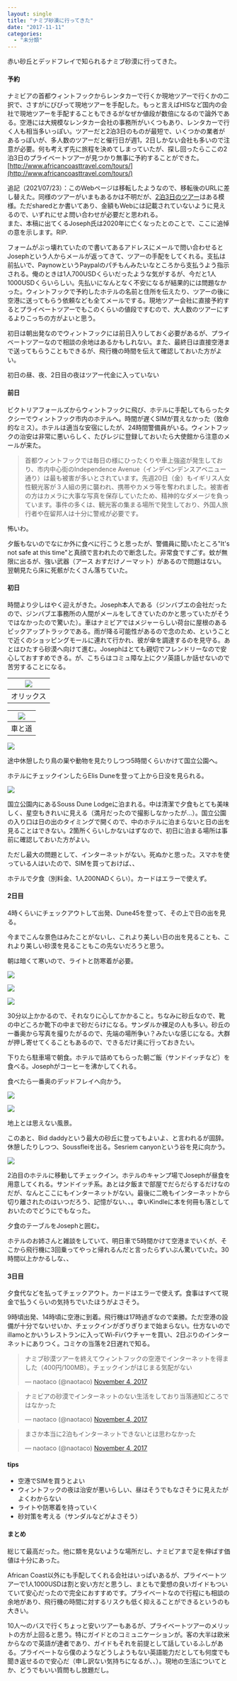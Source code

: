 ```yaml
---
layout: single
title: "ナミブ砂漠に行ってきた"
date: "2017-11-11"
categories: 
  - "未分類"
---
```


赤い砂丘とデッドフレイで知られるナミブ砂漠に行ってきた。

#### 予約

ナミビアの首都ウィントフックからレンタカーで行くか現地ツアーで行くかの二択で、さすがにびびって現地ツアーを手配した。もっと言えばHISなど国内の会社で現地ツアーを手配することもできるがなぜか値段が数倍になるので論外である。空港には大規模なレンタカー会社の事務所がいくつもあり、レンタカーで行く人も相当多いっぽい。ツアーだと2泊3日のものが最短で、いくつかの業者があるっぽいが、多人数のツアーだと催行日が週1，2日しかない会社も多いので注意が必要。何も考えず先に旅程を決めてしまっていたが、探し回ったらここの2泊3日のプライベートツアーが見つかり無事に予約することができた。 [http://www.africancoasttravel.com/tours/](http://www.africancoasttravel.com/tours/)

追記（2021/07/23）：このWebページは移転したようなので、移転後のURLに差し替えた。同様のツアーがいまもあるかは不明だが、[2泊3日のツアー](https://www.africancoasttravel.com/tours/package_details.php?id=132)はある模様。ただsharedとか書いてあり、金額もWebには記載されていないように見えるので、いずれにせよ問い合わせが必要だと思われる。  
また、本稿に出てくるJoseph氏は2020年に亡くなったとのことで、ここに追悼の意を示します。RIP.

フォームがぶっ壊れていたので書いてあるアドレスにメールで問い合わせるとJosephという人からメールが返ってきて、ツアーの手配をしてくれる。支払は前払いで、PaynowというPaypalのパチもんみたいなところから支払うよう指示される。俺のときは1人700USDくらいだったような気がするが、今だと1人1000USDくらいらしい。先払いになんとなく不安になるが結果的には問題なかった。ウィントフックで予約したホテルの名前と住所を伝えたり、ツアーの後に空港に送ってもらう依頼なども全てメールでする。現地ツアー会社に直接予約するとプライベートツアーでもこのくらいの値段ですむので、大人数のツアーにするよりこっちの方がよいと思う。

初日は朝出発なのでウィントフックには前日入りしておく必要があるが、プライベートツアーなので相談の余地はあるかもしれない。また、最終日は直接空港まで送ってもらうこともできるが、飛行機の時間を伝えて確認しておいた方がよい。

初日の昼、夜、2日目の夜はツアー代金に入っていない

#### 前日

ビクトリアフォールズからウィントフックに飛び、ホテルに手配してもらったタクシーでウィントフック市内のホテルへ。時間が遅くSIMが買えなかった（致命的なミス）。ホテルは適当な安宿にしたが、24時間警備員がいる。ウィントフックの治安は非常に悪いらしく、たびレジに登録しておいたら大使館から注意のメールが来た。

> 首都ウィントフックでは毎日の様にひったくりや車上強盗が発生しており、市内中心街のIndependence Avenue（インデペンデンスアベニュー通り）は最も被害が多いとされています。先週20日（金）もイギリス人女性観光客が３人組の男に襲われ、携帯やカメラ等を奪われました。被害者の方はカメラに大事な写真を保存していたため、精神的なダメージを負っています。事件の多くは、観光客の集まる場所で発生しており、外国人旅行者や在留邦人は十分に警戒が必要です。

怖いわ。

夕飯もないのでなにか外に食べに行こうと思ったが、警備員に聞いたところ"It's not safe at this time"と真顔で言われたので断念した。非常食ですごす。蚊が無限に出るが、強い武器（アース おすだけノーマット）があるので問題はない。翌朝見たら床に死骸がたくさん落ちていた。

#### 初日

時間より少しはやく迎えがきた。Joseph本人である（ジンバブエの会社だったので、ジンバブエ事務所の人間がメールをしてきていたのかと思っていたがそうではなかったので驚いた）。車はナミビアではメジャーらしい荷台に屋根のあるピックアップトラックである。雨が降る可能性があるので念のため、ということで近くのショッピングモールに連れて行かれ、彼が傘を調達するのを見守る。あとはひたすら砂漠へ向けて進む。Josephはとても親切でフレンドリーなので安心しておすすめできる。が、こちらはコミュ障な上にクソ英語しか話せないので苦労することになる。

| ![](https://blog.naotaco.com/assets/images/posts/2017/11/DSC07855.jpg) |
|:--:|
|  オリックス |

| ![](https://blog.naotaco.com/assets/images/posts/2017/11/DSC07192-2.jpg) |
|:--:|
|  車と道 |

[![](https://blog.naotaco.com/assets/images/posts/2017/11/DSC07204.jpg)](https://blog.naotaco.com/assets/images/posts/2017/11/DSC07204.jpg)

途中休憩したり鳥の巣や動物を見たりしつつ5時間くらいかけて国立公園へ。

ホテルにチェックインしたらElis Duneを登って上から日没を見られる。

[![](https://blog.naotaco.com/assets/images/posts/2017/11/DSC07298.jpg)](https://blog.naotaco.com/assets/images/posts/2017/11/DSC07298.jpg)

国立公園内にあるSouss Dune Lodgeに泊まれる。中は清潔で夕食もとても美味しく、星空もきれいに見える（満月だったので撮影しなかったが…）。国立公園の入り口は日の出のタイミングで開くので、中のホテルに泊まらないと日の出を見ることはできない。2箇所くらいしかないはずなので、初日に泊まる場所は事前に確認しておいた方がよい。

ただし最大の問題として、インターネットがない。死ぬかと思った。スマホを使っている人はいたので、SIMを買っておけば、、

ホテルで夕食（別料金、1人200NADくらい）。カードはエラーで使えず。

#### 2日目

4時くらいにチェックアウトして出発、Dune45を登って、その上で日の出を見る。

今までこんな景色はみたことがないし、これより美しい日の出を見ることも、これより美しい砂漠を見ることもこの先ないだろうと思う。

朝は暗くて寒いので、ライトと防寒着が必要。

[![](https://blog.naotaco.com/assets/images/posts/2017/11/DSC07445.jpg)](https://blog.naotaco.com/assets/images/posts/2017/11/DSC07445.jpg)

[![](https://blog.naotaco.com/assets/images/posts/2017/11/DSC07372.jpg)](https://blog.naotaco.com/assets/images/posts/2017/11/DSC07372.jpg)

[![](https://blog.naotaco.com/assets/images/posts/2017/11/DSC07398.jpg)](https://blog.naotaco.com/assets/images/posts/2017/11/DSC07398.jpg)

30分以上かかるので、それなりに心してかかること。ちなみに砂丘なので、靴の中どころか靴下の中まで砂だらけになる。サンダルか裸足の人も多い。砂丘の一番奥から写真を撮りたがるので、先端の場所争い？みたいな感じになる。大群が押し寄せてくることもあるので、できるだけ奥に行っておきたい。

下りたら駐車場で朝食。ホテルで詰めてもらった朝ご飯（サンドイッチなど）を食べる。Josephがコーヒーを沸かしてくれる。

食べたら一番奥のデッドフレイへ向かう。

[![](https://blog.naotaco.com/assets/images/posts/2017/11/DSC07539.jpg)](https://blog.naotaco.com/assets/images/posts/2017/11/DSC07539.jpg)

[![](https://blog.naotaco.com/assets/images/posts/2017/11/DSC07519.jpg)](https://blog.naotaco.com/assets/images/posts/2017/11/DSC07519.jpg)

地上とは思えない風景。

このあと、Bid daddyという最大の砂丘に登ってもよいよ、と言われるが固辞。休憩したりしつつ、Soussfleiを出る。Sesriem canyonという谷を見に向かう。

[![](https://blog.naotaco.com/assets/images/posts/2017/11/DSC07577.jpg)](https://blog.naotaco.com/assets/images/posts/2017/11/DSC07577.jpg)

2泊目のホテルに移動してチェックイン。ホテルのキャンプ場でJosephが昼食を用意してくれる。サンドイッチ系。あとは夕飯まで部屋でだらだらするだけなのだが、なんとここにもインターネットがない。最後に二晩もインターネットから切り離されたのはいつだろう、記憶がない、、。幸いKindleに本を何冊も落としておいたのでどうにでもなった。

夕食のテーブルをJosephと囲む。

ホテルのお姉さんと雑談をしていて、明日車で5時間かけて空港までいくが、そこから飛行機に3回乗ってやっと帰れるんだと言ったらずいぶん驚いていた。30時間以上かかるしな、、

#### 3日目

夕食代などを払ってチェックアウト。カードはエラーで使えず。食事はすべて現金で払うくらいの気持ちでいたほうがよさそう。

9時頃出発、14時頃に空港に到着。飛行機は17時過ぎなので楽勝。ただ空港の設備が十分でないせいか、チェックインがぎりぎりまで始まらない。仕方ないのでillamoとかいうレストランに入ってWi-Fiバウチャーを買い、2日ぶりのインターネットにありつく。コミケの当落を2日遅れで知る。

<blockquote class="twitter-tweet" data-lang="en"><p dir="ltr" lang="ja">ナミブ砂漠ツアーを終えてウィントフックの空港でインターネットを得ました（400円/100MB）。チェックインがはじまる気配がない</p>— naotaco (@naotaco) <a href="https://twitter.com/naotaco/status/926786177008410624?ref_src=twsrc%5Etfw">November 4, 2017</a></blockquote>

<script async src="https://platform.twitter.com/widgets.js" charset="utf-8"></script>

<blockquote class="twitter-tweet" data-lang="en"><p dir="ltr" lang="ja">ナミビアの砂漠でインターネットのない生活をしており当落通知どころではなかった</p>— naotaco (@naotaco) <a href="https://twitter.com/naotaco/status/926784793273974784?ref_src=twsrc%5Etfw">November 4, 2017</a></blockquote>

<script async src="https://platform.twitter.com/widgets.js" charset="utf-8"></script>

<blockquote class="twitter-tweet" data-lang="en"><p dir="ltr" lang="ja">まさか本当に2泊もインターネットできないとは思わなかった</p>— naotaco (@naotaco) <a href="https://twitter.com/naotaco/status/926784492294979585?ref_src=twsrc%5Etfw">November 4, 2017</a></blockquote>

<script async src="https://platform.twitter.com/widgets.js" charset="utf-8"></script>

#### tips

- 空港でSIMを買うとよい
- ウィントフックの夜は治安が悪いらしい、昼はそうでもなさそうに見えたがよくわからない
- ライトや防寒着を持っていく
- 砂対策を考える（サンダルなどがよさそう）

#### まとめ

総じて最高だった。他に類を見ないような場所だし、ナミビアまで足を伸ばす価値は十分にあった。

African Coast以外にも手配してくれる会社はいっぱいあるが、プライベートツアーで1人1000USDは割と安い方だと思うし、まともで愛想の良いガイドもついていて安心だったので完全におすすめです。プライベートなので行程にも相談の余地があり、飛行機の時間に対するリスクも低く抑えることができるというのも大きい。

10人～のバスで行くちょっと安いツアーもあるが、プライベートツアーのメリットの方が上回ると思う。特にガイドとのコミュニケーションが。客の大半は欧米からなので英語が達者であり、ガイドもそれを前提として話しているふしがある。プライベートなら僕のようなどうしようもない英語能力だとしても何度でも聞き返せるので安心だ（申し訳ない気持ちになるが、、）。現地の生活についてとか、どうでもいい質問もし放題だし。
